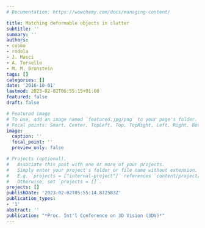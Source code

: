 ```yaml
---
# Documentation: https://wowchemy.com/docs/managing-content/

title: Matching deformable objects in clutter
subtitle: ''
summary: ''
authors:
- cosmo
- rodola
- J. Masci
- A. Torsello
- M. M. Bronstein
tags: []
categories: []
date: '2016-10-01'
lastmod: 2023-02-02T06:55:15+01:00
featured: false
draft: false

# Featured image
# To use, add an image named `featured.jpg/png` to your page's folder.
# Focal points: Smart, Center, TopLeft, Top, TopRight, Left, Right, BottomLeft, Bottom, BottomRight.
image:
  caption: ''
  focal_point: ''
  preview_only: false

# Projects (optional).
#   Associate this post with one or more of your projects.
#   Simply enter your project's folder or file name without extension.
#   E.g. `projects = ["internal-project"]` references `content/project/deep-learning/index.md`.
#   Otherwise, set `projects = []`.
projects: []
publishDate: '2023-02-02T05:55:14.872583Z'
publication_types:
- '1'
abstract: ''
publication: "*Proc. Int'l Conference on 3D Vision (3DV)*"
---
```

